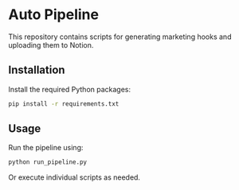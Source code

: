 # Auto Pipeline

This repository contains scripts for generating marketing hooks and uploading them to Notion.

## Installation

Install the required Python packages:

```bash
pip install -r requirements.txt
```

## Usage

Run the pipeline using:

```bash
python run_pipeline.py
```

Or execute individual scripts as needed.

